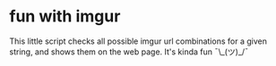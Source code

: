 ﻿fun with imgur
==============
This little script checks all possible imgur url combinations for a given string, and shows them on the web page. It's kinda fun ¯\\\_(ツ)_/¯